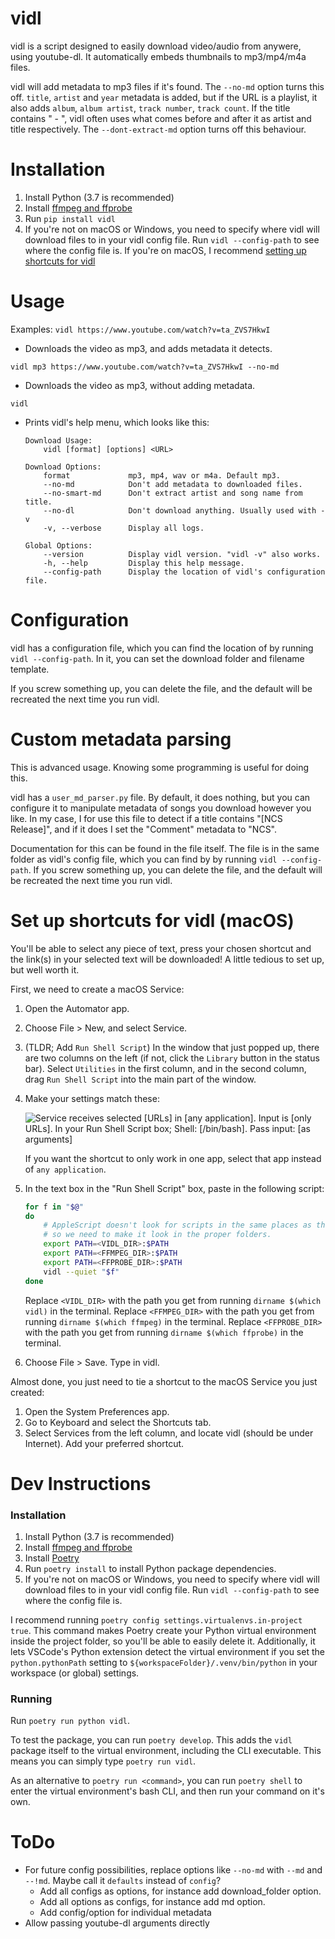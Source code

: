 # vidl
vidl is a script designed to easily download video/audio from anywere, using youtube-dl. It automatically embeds thumbnails to mp3/mp4/m4a files.

vidl will add metadata to mp3 files if it's found. The `--no-md` option turns this off.
`title`, `artist` and `year` metadata is added, but if the URL is a playlist, it also adds `album`, `album artist`, `track number`, `track count`.
If the title contains " - ", vidl often uses what comes before and after it as artist and title respectively. The `--dont-extract-md` option turns off this behaviour.

# Installation
1. Install Python (3.7 is recommended)
2. Install [ffmpeg and ffprobe](https://www.ffmpeg.org/)
3. Run `pip install vidl`
4. If you're not on macOS or Windows, you need to specify where vidl will download files to in your vidl config file. Run `vidl --config-path` to see where the config file is.
If you're on macOS, I recommend [setting up shortcuts for vidl](#macos-shortcut-setup)

# Usage
Examples:
`vidl https://www.youtube.com/watch?v=ta_ZVS7HkwI`
- Downloads the video as mp3, and adds metadata it detects.

`vidl mp3 https://www.youtube.com/watch?v=ta_ZVS7HkwI --no-md`
- Downloads the video as mp3, without adding metadata.

`vidl`
- Prints vidl's help menu, which looks like this:
    ```
    Download Usage:
        vidl [format] [options] <URL>

    Download Options:
        format             mp3, mp4, wav or m4a. Default mp3.
        --no-md            Don't add metadata to downloaded files.
        --no-smart-md      Don't extract artist and song name from title.
        --no-dl            Don't download anything. Usually used with -v
        -v, --verbose      Display all logs.

    Global Options:
        --version          Display vidl version. "vidl -v" also works.
        -h, --help         Display this help message.
        --config-path      Display the location of vidl's configuration file.
    ```

# Configuration
vidl has a configuration file, which you can find the location of by running `vidl --config-path`. In it, you can set the download folder and filename template.

If you screw something up, you can delete the file, and the default will be recreated the next time you run vidl.

# Custom metadata parsing
This is advanced usage. Knowing some programming is useful for doing this.

vidl has a `user_md_parser.py` file. By default, it does nothing, but you can configure it to manipulate metadata of songs you download however you like. In my case, I for use this file to detect if a title contains "[NCS Release]", and if it does I set the "Comment" metadata to "NCS".

Documentation for this can be found in the file itself. The file is in the same folder as vidl's config file, which you can find by by running `vidl --config-path`. If you screw something up, you can delete the file, and the default will be recreated the next time you run vidl.

# <a name="#macos-shortcut-setup"></a>Set up shortcuts for vidl (macOS)
You'll be able to select any piece of text, press your chosen shortcut and the link(s) in your selected text will be downloaded! A little tedious to set up, but well worth it.

First, we need to create a macOS Service:
1. Open the Automator app.
2. Choose File > New, and select Service.
3. (TLDR; Add `Run Shell Script`) In the window that just popped up, there are two columns on the left (if not, click the `Library` button in the status bar). Select `Utilities` in the first column, and in the second column, drag `Run Shell Script` into the main part of the window.
4. Make your settings match these:
    
    ![Service receives selected [URLs] in [any application]. Input is [only URLs]. In your Run Shell Script box; Shell: [/bin/bash]. Pass input: [as arguments]](https://raw.githubusercontent.com/SpectralKH/vidl/master/macos-service-screenshot.png)
    
    If you want the shortcut to only work in one app, select that app instead of `any application`.
5. In the text box in the "Run Shell Script" box, paste in the following script:
    ```bash
    for f in "$@"
    do
        # AppleScript doesn't look for scripts in the same places as the terminal,
        # so we need to make it look in the proper folders.
        export PATH=<VIDL_DIR>:$PATH
        export PATH=<FFMPEG_DIR>:$PATH
        export PATH=<FFPROBE_DIR>:$PATH
        vidl --quiet "$f"
    done
    ```
    Replace `<VIDL_DIR>` with the path you get from running `dirname $(which vidl)` in the terminal.
    Replace `<FFMPEG_DIR>` with the path you get from running `dirname $(which ffmpeg)` in the terminal.
    Replace `<FFPROBE_DIR>` with the path you get from running `dirname $(which ffprobe)` in the terminal.
6. Choose File > Save. Type in vidl.

Almost done, you just need to tie a shortcut to the macOS Service you just created:
1. Open the System Preferences app.
2. Go to Keyboard and select the Shortcuts tab.
3. Select Services from the left column, and locate vidl (should be under Internet). Add your preferred shortcut.

# Dev Instructions
### Installation
1. Install Python (3.7 is recommended)
2. Install [ffmpeg and ffprobe](https://www.ffmpeg.org/)
3. Install [Poetry](https://poetry.eustace.io)
4. Run `poetry install` to install Python package dependencies.
5. If you're not on macOS or Windows, you need to specify where vidl will download files to in your vidl config file. Run `vidl --config-path` to see where the config file is.

I recommend running `poetry config settings.virtualenvs.in-project true`. This command makes Poetry create your Python virtual environment inside the project folder, so you'll be able to easily delete it. Additionally, it lets VSCode's Python extension detect the virtual environment if you set the `python.pythonPath` setting to `${workspaceFolder}/.venv/bin/python` in your workspace (or global) settings.

### Running
Run `poetry run python vidl`.

To test the package, you can run `poetry develop`. This adds the `vidl` package itself to the virtual environment, including the CLI executable. This means you can simply type `poetry run vidl`.

As an alternative to `poetry run <command>`, you can run `poetry shell` to enter the virtual environment's bash CLI, and then run your command on it's own.

# ToDo
- For future config possibilities, replace options like `--no-md` with `--md` and `--!md`. Maybe call it `defaults` instead of `config`?
    - Add all configs as options, for instance add download_folder option.
    - Add all options as configs, for instance add md option. 
    - Add config/option for individual metadata
- Allow passing youtube-dl arguments directly
